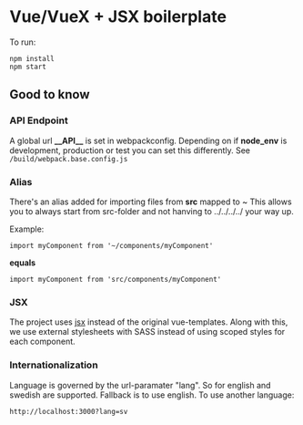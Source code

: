 # Vue/VueX + JSX boilerplate

To run:

    npm install
    npm start
    
## Good to know

### API Endpoint
A global url **\_\_API\_\_** is set in webpackconfig. Depending on if **node_env** is development, production or test you can set this differently. 
See ````/build/webpack.base.config.js````

### Alias
There's an alias added for importing files from **src** mapped to ~
This allows you to always start from src-folder and not hanving to ../../../../ your way up.

Example:

    import myComponent from '~/components/myComponent'

**equals**

    import myComponent from 'src/components/myComponent'


### JSX
The project uses <a href="https://vuejs.org/v2/guide/render-function.html" target="_blank">jsx</a> instead of the original vue-templates. Along with this, we use external stylesheets with SASS instead of using scoped styles for each component.

### Internationalization

Language is governed by the url-paramater "lang". So for english and swedish are supported. Fallback is to use english.
To use another language: 

    http://localhost:3000?lang=sv
